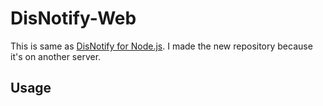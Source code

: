 # DisNotify-Web
This is same as [DisNotify for Node.js](https://github.com/MincoMK/DisNotify). I made the new repository because it's on another server.

## Usage
